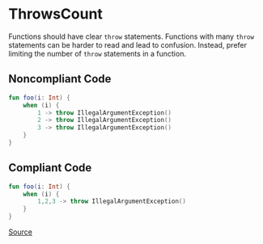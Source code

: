 # ThrowsCount

Functions should have clear `throw` statements. Functions with many `throw` statements can be harder to read and lead
to confusion. Instead, prefer limiting the number of `throw` statements in a function.

## Noncompliant Code

```kotlin
fun foo(i: Int) {
    when (i) {
        1 -> throw IllegalArgumentException()
        2 -> throw IllegalArgumentException()
        3 -> throw IllegalArgumentException()
    }
}
```
## Compliant Code

```kotlin
fun foo(i: Int) {
    when (i) {
        1,2,3 -> throw IllegalArgumentException()
    }
}
```

[Source](https://arturbosch.github.io/detekt/style.html#throwscount)
